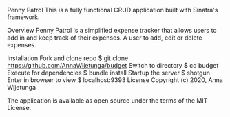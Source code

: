 Penny Patrol
This is a fully functional CRUD application built with Sinatra's framework.

Overview
Penny Patrol is a simplified expense tracker that allows users to add in and keep track of their expenses. A user to add, edit or delete expenses.

Installation
Fork and clone repo
$ git clone https://github.com/AnnaWijetunga/budget
Switch to directory
$ cd budget
Execute for dependencies
$ bundle install
Startup the server
$ shotgun
Enter in browser to view
$  localhost:9393
License
Copyright (c) 2020, Anna Wijetunga

The application is available as open source under the terms of the MIT License.